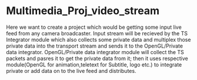 # Multimedia_Proj_video_stream
Here we want to create a project which would be getting some input live feed from any camera broadcaster. Input stream will be recieved by the TS Integrator module which also collects some private data and multiplex those private data into the transport stream and sends it to the OpenGL/Private data integrator. OpenGL/Private data integrator module will collect the TS packets and pasres it to get the private data from it; then it uses respective module(OpenGL for animation,teletext for Subtitle, logo etc.) to integrate private or add data on to the live feed and distributes.
